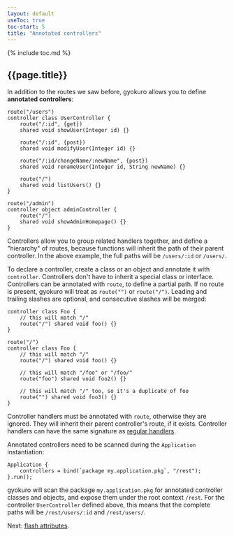 ```yaml
---
layout: default
useToc: true
toc-start: 5
title: "Annotated controllers"
---
```


{% include toc.md %}

## {{page.title}}

In addition to the routes we saw before, gyokuro allows you to define **annotated controllers**:

    route("/users")
    controller class UserController {
        route("/:id", {get})
        shared void showUser(Integer id) {}
        
        route("/:id", {post})
        shared void modifyUser(Integer id) {}
        
        route("/:id/changeName/:newName", {post})
        shared void renameUser(Integer id, String newName) {}
        
        route("/")
        shared void listUsers() {}
    }

    route("/admin")
    controller object adminController {
        route("/")
        shared void showAdminHomepage() {}
    }

Controllers allow you to group related handlers together, and define a "hierarchy" of routes, 
because functions will inherit the path of their parent controller. In the above example, the full
paths will be `/users/:id` or `/users/`.

To declare a controller, create a class or an object and annotate it with `controller`. Controllers don't have
to inherit a special class or interface. Controllers can be annotated with `route`, to define
a partial path. If no route is present, gyokuro will treat as `route("")` or `route("/")`.
Leading and trailing slashes are optional, and consecutive slashes will be merged:

    controller class Foo {
        // this will match "/"
        route("/") shared void foo() {}
    }
    
    route("/")
    controller class Foo {
        // this will match "/"
        route("/") shared void foo() {}
        
        // this will match "/foo" or "/foo/"
        route("foo") shared void foo2() {}

        // this will match "/" too, so it's a duplicate of foo
        route("") shared void foo3() {}
    }

Controller handlers must be annotated with `route`, otherwise they are ignored. They will inherit
their parent controller's route, if it exists. Controller handlers can have the same signature
as [regular handlers](#handlers).

Annotated controllers need to be scanned during the `Application` instantiation:

    Application {
        controllers = bind(`package my.application.pkg`, "/rest");
    }.run();

gyokuro will scan the package `my.application.pkg` for annotated controller classes and objects, and expose them
under the root context `/rest`. For the controller `UserController` defined above, this means
that the complete paths will be `/rest/users/:id` and `/rest/users/`.

Next: [flash attributes](flash).